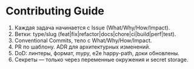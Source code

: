 # Contributing Guide
1) Каждая задача начинается с Issue (What/Why/How/Impact).
2) Ветки: type/slug (feat|fix|refactor|docs|chore|ci|build|perf|test).
3) Conventional Commits, тело с What/Why/How/Impact.
4) PR по шаблону. ADR для архитектурных изменений.
5) DoD: линтеры, формат, mypy, e2e happy-path, доки обновлены.
6) Секреты — только через переменные окружения и secret storage.
